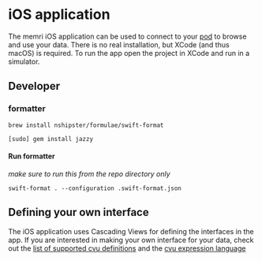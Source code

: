 # iOS application

The memri iOS application can be used to connect to your [pod](https://gitlab.memri.io/memri/pod) to browse and use your data. There is no real installation, but XCode (and thus macOS) is required. To run the app open the project in XCode and run in a simulator.

## Developer

### formatter
```brew install nshipster/formulae/swift-format```

```[sudo] gem install jazzy```

#### Run formatter
*make sure to run this from the repo directory only*

```swift-format . --configuration .swift-format.json```

## Defining your own interface
The iOS application uses Cascading Views for defining the interfaces in the app. If you are interested in making your own interface for your data, check out the [list of supported cvu definitions](https://gitlab.memri.io/memri/ios-application/-/wikis/List-of-supported-CVU-definitions) and the [cvu expression language](https://gitlab.memri.io/memri/ios-application/-/wikis/CVU-Expression-Language)
